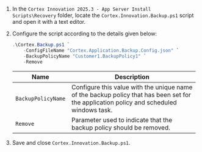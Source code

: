 1. In the `Cortex Innovation 2025.3 - App Server Install Scripts\Recovery` folder, locate the `Cortex.Innovation.Backup.ps1` script and open it with a text editor.
1. Configure the script according to the details given below:
    
    ```powershell
    .\Cortex.Backup.ps1 `
        -ConfigFileName "Cortex.Application.Backup.Config.json" `
        -BackupPolicyName "Customer1.BackupPolicy1" `
        -Remove
    ```

    | Name                                           | Description |
    |------------------------------------------------|-------------|
    |`BackupPolicyName`                              | Configure this value with the unique name of the backup policy that has been set for the application policy and scheduled windows task. |
    |`Remove`                                        | Parameter used to indicate that the backup policy should be removed.|

1. Save and close `Cortex.Innovation.Backup.ps1`.